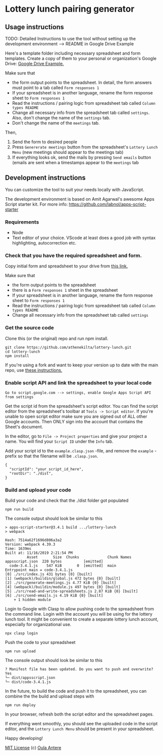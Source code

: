 # Lottery lunch pairing generator

## Usage instructions

TODO: Detailed Instructions to use the tool without setting up the development environment --> README in Google Drive Example

Here's a template folder including necessary spreadsheet and form templates. Create a copy of them to your personal or organization's Google Drive:
[Google Drive Example.](https://drive.google.com/open?id=1QCP4pGlA-mGtN0qac88k1IgUi6QAOzM3)

Make sure that

- the form output points to the spreadsheet. In detail, the form answers must point to a tab called `Form responses 1`
- If your spreadsheet is in another language, rename the form response sheet to `Form responses 1`
- Read the instructions / pairing logic from spreadsheet tab called `Column types README`
- Change all necessary info from the spreadsheet tab called `settings`. Also, don't change the name of the `settings` tab.
- Don't change the name of the `meetings` tab.

Then, 
1. Send the form to desired people
2. Press `Genererate meetings` button from the spreadsheet's `Lottery Lunch Menu` (new meetings should appear to the meetings tab)
3. If everything looks ok, send the mails by pressing `Send emails` button (emails are sent when a timestamps appear to the `meetings` tab

## Development instructions

You can customize the tool to suit your needs locally with JavaScript.

The development environment is based on Amit Agarwal's awesome Apps Script starter kit.
For more info:
https://github.com/labnol/apps-script-starter

### Requirements

- Node
- Text editor of your choice. VScode at least does a good job
  with syntax highlighting, autocorrection etc.

### Check that you have the required spreadsheet and form.

Copy initial form and spreadsheet to your drive from [this link.](https://drive.google.com/open?id=1QCP4pGlA-mGtN0qac88k1IgUi6QAOzM3)

Make sure that

- the form output points to the spreadsheet
- there is a `Form responses 1` sheet in the spreadsheet
- If your spreadsheet is in another language, rename the form response sheet to `Form responses 1`
- Read the instructions / pairing logic from spreadsheet tab called `Column types README`
- Change all necessary info from the spreadsheet tab called `settings` 

### Get the source code

Clone this (or the original) repo and run npm install.

```
git clone https://github.com/athenekilta/lottery-lunch.git
cd lottery-lunch
npm install
```

If you're using a fork and want to keep your version up to date with the main repo, use [these instructions.](https://help.github.com/en/github/collaborating-with-issues-and-pull-requests/syncing-a-fork)

### Enable script API and link the spreadsheet to your local code

```
Go to script.google.com --> settings, enable Google Apps Script API from settings
```

Get the script id from the spreadsheet's script editor. You can find the
script editor from the spreadsheet's toolbar at `Tools -> Script editor`. If you're unable to open script editor make sure you are signed out of ALL other Google accounts. Then ONLY sign into the account that contains the Sheet's document.

In the editor, go to `File -> Project properties` and give your project a name.
You will find your `Script ID` under the `Info` tab.

Add your script id to the `example.clasp.json` -file, and remove the `example` -prefix so that the filename will be `.clasp.json`.

```
{
  "scriptId": "your_script_id_here",
  "rootDir": "./dist",
}
```

### Build and upload your code

Build your code and check that the ./dist folder got populated

```
npm run build
```

The console output should look be similar to this

```
> apps-script-starter@3.4.1 build .../lottery-lunch
> webpack

Hash: 7514a62f1696d806a3a2
Version: webpack 4.39.3
Time: 1639ms
Built at: 11/16/2019 2:21:54 PM
          Asset       Size  Chunks             Chunk Names
appsscript.json  220 bytes          [emitted]
  code-3.4.1.js    547 KiB       0  [emitted]  main
Entrypoint main = code-3.4.1.js
[0] ./src/index.js 431 bytes {0} [built]
[1] (webpack)/buildin/global.js 472 bytes {0} [built]
[2] ./src/generate-meetings.js 4.77 KiB {0} [built]
[4] (webpack)/buildin/module.js 497 bytes {0} [built]
[5] ./src/read-and-write-spreadsheets.js 2.87 KiB {0} [built]
[6] ./src/send-emails.js 4.19 KiB {0} [built]
    + 1 hidden module
```

Login to Google with Clasp to allow pushing code to the spreadsheet from the command line. Login with the account you will be using for the lottery lunch tool. It might be convenient to create a separate lottery lunch account, especially for organizational use.

```
npx clasp login
```

Push the code to your spreadsheet

```
npm run upload
```

The console output should look be similar to this

```
? Manifest file has been updated. Do you want to push and overwrite? Yes
└─ dist/appsscript.json
└─ dist/code-3.4.1.js
```

In the future, to build the code and push it to the spreadsheet, you can combine the the build and upload steps with

```
npm run deploy
```

In your browser, refresh both the script editor and the spreadsheet pages.

If everything went smoothly, you should see the uploaded code in the
script editor, and the `Lottery Lunch Menu` should be
present in your spreadsheet.

Happy developing!

[MIT License](https://github.com/labnol/apps-script-starter/blob/master/LICENSE) (c) [Oula Antere](https://linkedin.com/in/oulaantere)
